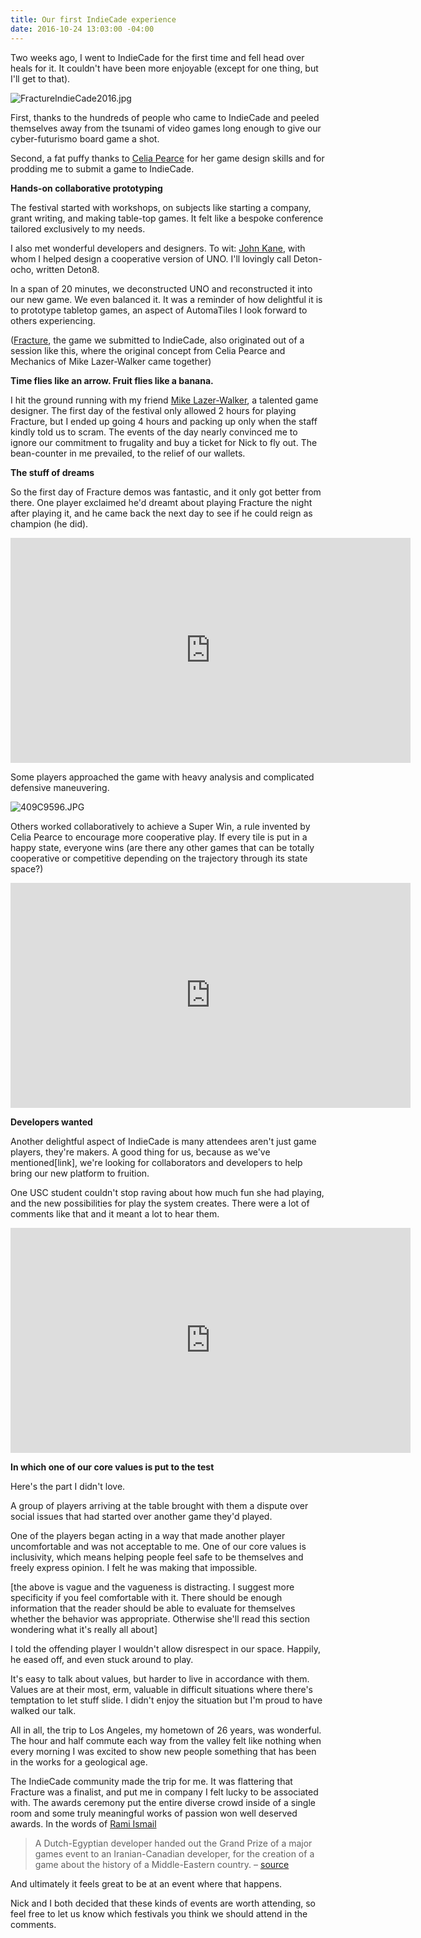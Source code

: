 ```yaml
---
title: Our first IndieCade experience
date: 2016-10-24 13:03:00 -04:00
---
```


Two weeks ago, I went to IndieCade for the first time and fell head over heals for it. It couldn't have been more enjoyable (except for one thing, but I'll get to that).

![FractureIndieCade2016.jpg](/uploads/FractureIndieCade2016.jpg)

First, thanks to the hundreds of people who came to IndieCade and peeled themselves away from the tsunami of video games long enough to give our cyber-futurismo board game a shot.

Second, a fat puffy thanks to [Celia Pearce](http://www.northeastern.edu/camd/gamedesign/people/celia-pearce/) for her game design skills and for prodding me to submit a game to IndieCade.

**Hands-on collaborative prototyping**

The festival started with workshops, on subjects like starting a company, grant writing, and making table-top games. It felt like a bespoke conference tailored exclusively to my needs.

I also met wonderful developers and designers. To wit: [John Kane](https://twitter.com/gritfish), with whom I helped design a cooperative version of UNO. I'll lovingly call Deton-ocho, written Deton8.

In a span of 20 minutes, we deconstructed UNO and reconstructed it into our new game. We even balanced it. It was a reminder of how delightful it is to prototype tabletop games, an aspect of AutomaTiles I look forward to others experiencing.

\([Fracture](http://move38.com/blog/a-board-game-that-thinks/), the game we submitted to IndieCade, also originated out of a session like this, where the original concept from Celia Pearce and Mechanics of Mike Lazer-Walker came together)

**Time flies like an arrow. Fruit flies like a banana.**

I hit the ground running with my friend [Mike Lazer-Walker](http://lazerwalker.com), a talented game designer. The first day of the festival only allowed 2 hours for playing Fracture, but I ended up going 4 hours and packing up only when the staff kindly told us to scram. The events of the day nearly convinced me to ignore our commitment to frugality and buy a ticket for Nick to fly out. The bean-counter in me prevailed, to the relief of our wallets.

**The stuff of dreams**

So the first day of Fracture demos was fantastic, and it only got better from there. One player exclaimed he'd dreamt about playing Fracture the night after playing it, and he came back the next day to see if he could reign as champion (he did).

<iframe width="640" height="360" src="https://www.youtube.com/embed/JajZLRV4laY" frameborder="0" allowfullscreen></iframe>

Some players approached the game with heavy analysis and complicated defensive maneuvering.

![409C9596.JPG](/uploads/409C9596.JPG)

Others worked collaboratively to achieve a Super Win, a rule invented by Celia Pearce to encourage more cooperative play. If every tile is put in a happy state, everyone wins (are there any other games that can be totally cooperative or competitive depending on the trajectory through its state space?)

<iframe width="640" height="360" src="https://www.youtube.com/embed/6SYrYEp3CE8" frameborder="0" allowfullscreen></iframe>

**Developers wanted**

Another delightful aspect of IndieCade is many attendees aren't just game players, they're makers. A good thing for us, because as we've mentioned\[link\], we're looking for collaborators and developers to help bring our new platform to fruition.

One USC student couldn't stop raving about how much fun she had playing, and the new possibilities for play the system creates. There were a lot of comments like that and it meant a lot to hear them.

<iframe width="640" height="360" src="https://www.youtube.com/embed/oUZCVBs_ezA" frameborder="0" allowfullscreen></iframe>

**In which one of our core values is put to the test**

Here's the part I didn't love.

A group of players arriving at the table brought with them a dispute over social issues that had started over another game they'd played.

One of the players began acting in a way that made another player uncomfortable and was not acceptable to me. One of our core values is inclusivity, which means helping people feel safe to be themselves and freely express opinion. I felt he was making that impossible.

\[the above is vague and the vagueness is distracting. I suggest more specificity if you feel comfortable with it. There should be enough information that the reader should be able to evaluate for themselves whether the behavior was appropriate. Otherwise she'll read this section wondering what it's really all about\]

I told the offending player I wouldn't allow  disrespect in our space. Happily, he eased off, and even stuck around to play.

It's easy to talk about values, but harder to live in accordance with them. Values are at their most, erm, valuable in difficult situations where there's temptation to let stuff slide. I didn't enjoy the situation but I'm proud to have walked our talk.

All in all, the trip to Los Angeles, my hometown of 26 years, was wonderful. The hour and half commute each way from the valley felt like nothing when every morning I was excited to show new people something that has been in the works for a geological age.

The IndieCade community made the trip for me. It was flattering that Fracture was a finalist, and put me in company I felt lucky to be associated with. The awards ceremony put the entire diverse crowd inside of a single room and some truly meaningful works of passion won well deserved awards. In the words of [Rami Ismail](http://ramiismail.com/)

> A Dutch-Egyptian developer handed out the Grand Prize of a major games event to an Iranian-Canadian developer, for the creation of a game about the history of a Middle-Eastern country.  –  [source](http://ramiismail.com/2016/10/indiecade-awards-2016/)

And ultimately it feels great to be at an event where that happens.

Nick and I both decided that these kinds of events are worth attending, so feel free to let us know which festivals you think we should attend in the comments.
